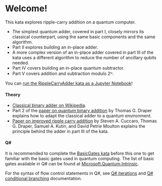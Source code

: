 ﻿# Welcome!

This kata explores ripple-carry addition on a quantum computer.

* The simplest quantum adder, covered in part I, closely mirrors its classical counterpart,
using the same basic components and the same algorithm.
* Part II explores building an in-place adder.
* A more complex version of an in-place adder covered in part III of the kata uses a different algorithm
to reduce the number of ancillary qubits needed.
* Part IV covers building an in-place quantum subtractor.
* Part V covers addition and subtraction modulo 2ᴺ.

You can [run the RippleCarryAdder kata as a Jupyter Notebook](https://mybinder.org/v2/gh/Microsoft/QuantumKatas/main?filepath=RippleCarryAdder%2FRippleCarryAdder.ipynb)!

#### Theory

* [Classical binary adder on Wikipedia](https://en.wikipedia.org/wiki/Adder_(electronics)).
* Part 2 of the [paper on quantum binary addition](https://arxiv.org/pdf/quant-ph/0008033.pdf) by Thomas G. Draper explains how to adapt the classical adder to a quantum environment.
* [Paper on improved ripple carry addition](https://arxiv.org/pdf/quant-ph/0410184.pdf) by Steven A. Cuccaro, Thomas G. Draper, Samuel A. Kutin, and David Petrie Moulton 
  explains the principle behind the adder in part III of the kata.

#### Q#

It is recommended to complete the [BasicGates kata](./../BasicGates/) before this one to get familiar with the basic gates used in quantum computing.
The list of basic gates available in Q# can be found at [Microsoft.Quantum.Intrinsic](https://docs.microsoft.com/qsharp/api/qsharp/microsoft.quantum.intrinsic).

For the syntax of flow control statements in Q#, see [Q# iterations](https://docs.microsoft.com/azure/quantum/user-guide/language/statements/iterations) and [Q# conditional branching](https://docs.microsoft.com/azure/quantum/user-guide/language/statements/conditionalbranching) documentation.